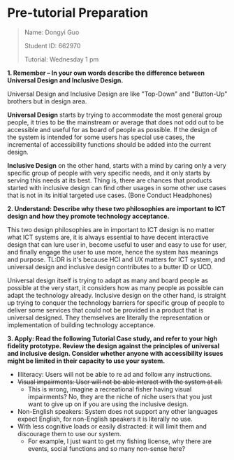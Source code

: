 # Pre-tutorial Preparation

> Name: Dongyi Guo
>
> Student ID: 662970
>
> Tutorial: Wednesday 1 pm

**1. Remember – In your own words describe the difference between Universal Design and Inclusive Design.**

Universal Design and Inclusive Design are like "Top-Down" and "Button-Up" brothers but in design area.

**Universal Design** starts by trying to accommodate the most general group people, it tries to be the mainstream or average that does not odd out to be accessible and useful for as board of people as possible. If the design of the system is intended for some users has special use cases, the incremental of accessibility functions should be added into the current design.

**Inclusive Design** on the other hand, starts with a mind by caring only a very specific group of people with very specific needs, and it only starts by serving this needs at its best. Thing is, there are chances that products started with inclusive design can find other usages in some other use cases that is not in its initial targeted use cases. (Bone Conduct Headphones)

**2. Understand: Describe why these two philosophies are important to ICT design and how they promote technology acceptance.**

This two design philosophies are in important to ICT design is no matter what ICT systems are, it is always essential to have decent interactive design that can lure user in, become useful to user and easy to use for user, and finally engage the user to use more, hence the system has meanings and purpose. TL:DR is it's because HCI and UX matters for ICT system, and universal design and inclusive design contributes to a butter ID or UCD.

Universal design itself is trying to adapt as many and board people as possible at the very start, it considers how as many people as possible can adapt the technology already. Inclusive design on the other hand, is straight up trying to conquer the technology barriers for specific group of people to deliver some services that could not be provided in a product that is universal designed. They themselves are literally the representation or implementation of  building technology acceptance.

**3. Apply: Read the following Tutorial Case study, and refer to your high fidelity prototype. Review the design against the principles of universal and inclusive design. Consider whether anyone with accessibility issues might be limited in their capacity to use your system.**

* Illiteracy: Users will not be able to re ad and follow any instructions.
* ~~Visual impairments: User will not be able interact with the system at all.~~
  * This is wrong, imagine a recreational fisher having visual impairments? No, they are the niche of niche users that you just want to give up on if you are using the inclusive design. 
* Non-English speakers: System does not support any other languages expect English, for non-English speakers it is literally no use.
* With less cognitive loads or easily distracted: it will limit them and discourage them to use our system.
  * For example, I just want to get my fishing license, why there are events, social  functions and so many non-sense here?
